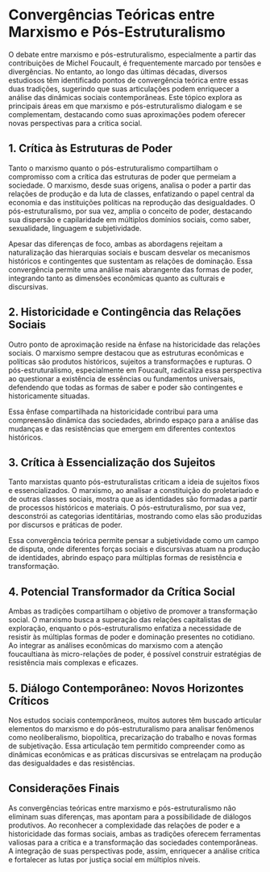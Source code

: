 
# Convergências Teóricas entre Marxismo e Pós-Estruturalismo

O debate entre marxismo e pós-estruturalismo, especialmente a partir das contribuições de Michel Foucault, é frequentemente marcado por tensões e divergências. No entanto, ao longo das últimas décadas, diversos estudiosos têm identificado pontos de convergência teórica entre essas duas tradições, sugerindo que suas articulações podem enriquecer a análise das dinâmicas sociais contemporâneas. Este tópico explora as principais áreas em que marxismo e pós-estruturalismo dialogam e se complementam, destacando como suas aproximações podem oferecer novas perspectivas para a crítica social.

## 1. Crítica às Estruturas de Poder

Tanto o marxismo quanto o pós-estruturalismo compartilham o compromisso com a crítica das estruturas de poder que permeiam a sociedade. O marxismo, desde suas origens, analisa o poder a partir das relações de produção e da luta de classes, enfatizando o papel central da economia e das instituições políticas na reprodução das desigualdades. O pós-estruturalismo, por sua vez, amplia o conceito de poder, destacando sua dispersão e capilaridade em múltiplos domínios sociais, como saber, sexualidade, linguagem e subjetividade.

Apesar das diferenças de foco, ambas as abordagens rejeitam a naturalização das hierarquias sociais e buscam desvelar os mecanismos históricos e contingentes que sustentam as relações de dominação. Essa convergência permite uma análise mais abrangente das formas de poder, integrando tanto as dimensões econômicas quanto as culturais e discursivas.

## 2. Historicidade e Contingência das Relações Sociais

Outro ponto de aproximação reside na ênfase na historicidade das relações sociais. O marxismo sempre destacou que as estruturas econômicas e políticas são produtos históricos, sujeitos a transformações e rupturas. O pós-estruturalismo, especialmente em Foucault, radicaliza essa perspectiva ao questionar a existência de essências ou fundamentos universais, defendendo que todas as formas de saber e poder são contingentes e historicamente situadas.

Essa ênfase compartilhada na historicidade contribui para uma compreensão dinâmica das sociedades, abrindo espaço para a análise das mudanças e das resistências que emergem em diferentes contextos históricos.

## 3. Crítica à Essencialização dos Sujeitos

Tanto marxistas quanto pós-estruturalistas criticam a ideia de sujeitos fixos e essencializados. O marxismo, ao analisar a constituição do proletariado e de outras classes sociais, mostra que as identidades são formadas a partir de processos históricos e materiais. O pós-estruturalismo, por sua vez, desconstrói as categorias identitárias, mostrando como elas são produzidas por discursos e práticas de poder.

Essa convergência teórica permite pensar a subjetividade como um campo de disputa, onde diferentes forças sociais e discursivas atuam na produção de identidades, abrindo espaço para múltiplas formas de resistência e transformação.

## 4. Potencial Transformador da Crítica Social

Ambas as tradições compartilham o objetivo de promover a transformação social. O marxismo busca a superação das relações capitalistas de exploração, enquanto o pós-estruturalismo enfatiza a necessidade de resistir às múltiplas formas de poder e dominação presentes no cotidiano. Ao integrar as análises econômicas do marxismo com a atenção foucaultiana às micro-relações de poder, é possível construir estratégias de resistência mais complexas e eficazes.

## 5. Diálogo Contemporâneo: Novos Horizontes Críticos

Nos estudos sociais contemporâneos, muitos autores têm buscado articular elementos do marxismo e do pós-estruturalismo para analisar fenômenos como neoliberalismo, biopolítica, precarização do trabalho e novas formas de subjetivação. Essa articulação tem permitido compreender como as dinâmicas econômicas e as práticas discursivas se entrelaçam na produção das desigualdades e das resistências.

## Considerações Finais

As convergências teóricas entre marxismo e pós-estruturalismo não eliminam suas diferenças, mas apontam para a possibilidade de diálogos produtivos. Ao reconhecer a complexidade das relações de poder e a historicidade das formas sociais, ambas as tradições oferecem ferramentas valiosas para a crítica e a transformação das sociedades contemporâneas. A integração de suas perspectivas pode, assim, enriquecer a análise crítica e fortalecer as lutas por justiça social em múltiplos níveis.
```
